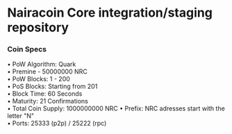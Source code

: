 Nairacoin Core integration/staging repository
=====================================

### Coin Specs

• PoW Algorithm: Quark  
• Premine - 50000000 NRC  
• PoW Blocks: 1 - 200  
• PoS Blocks: Starting from 201  
• Block Time: 60 Seconds  
• Maturity: 21 Confirmations  
• Total Coin Supply: 1000000000 NRC 
• Prefix: NRC adresses start with the letter "N"  
• Ports: 25333 (p2p) / 25222 (rpc)  
